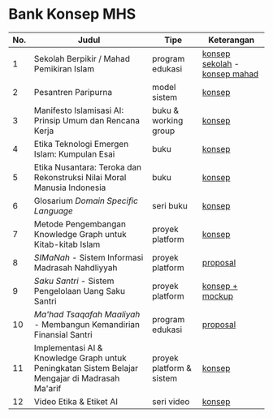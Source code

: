 # Bank Konsep MHS

| No. | Judul | Tipe | Keterangan |
| --- | ----- | ---- | ---------- |
| 1 | Sekolah Berpikir / Mahad Pemikiran Islam | program edukasi | [konsep sekolah]([01-sekolah-berpikir/konsep-sekolah-berpikir.md](https://gist.github.com/ekajogja/e4c9c26098340f41a398d77c508354a6)) - [konsep mahad](https://gist.github.com/ekajogja/4bf170fe3485ca43ca51223ed9962edb) |
| 2 | Pesantren Paripurna | model sistem | [konsep](https://gist.github.com/ekajogja/cc63f9d99746eaa8f09bb9b5b1ef0185) |
| 3 | Manifesto Islamisasi AI: Prinsip Umum dan Rencana Kerja | buku & working group | [konsep](https://gist.github.com/ekajogja/714403137852ef4bf7c815fb9edfd95d) |
| 4 | Etika Teknologi Emergen Islam: Kumpulan Esai | buku| [konsep](04-etika-teknologi-emergen-islam/konsep-buku-etika-teknologi-emergen-islam.md) |
| 5 | Etika Nusantara: Teroka dan Rekonstruksi Nilai Moral Manusia Indonesia | buku | [konsep](05-etika-nusantara/konsep-buku-etika-nusantara.md) |
| 6 | Glosarium *Domain Specific Language* | seri buku | [konsep](https://gist.github.com/ekajogja/d8d268870d6cc345a740aa0709880bc1) |
| 7 | Metode Pengembangan Knowledge Graph untuk Kitab-kitab Islam | proyek platform | [konsep](https://gist.github.com/ekajogja/ed66e8af963fd639e7c1dce572521ff9) |
| 8 | *SIMaNah* - Sistem Informasi Madrasah Nahdliyyah | proyek platform | [proposal](08-sistem-informasi-madrasah-nahdliyah/simanah.md) |
| 9 | *Saku Santri* - Sistem Pengelolaan Uang Saku Santri | proyek platform | [konsep + mockup](https://jarinabi.github.io/) |
| 10 | *Ma'had Tsaqafah Maaliyah* - Membangun Kemandirian Finansial Santri | program edukasi | [proposal](10-workshop-literasi-finansial-santri/program-literasi-finansial-santri.md) |
| 11 | Implementasi AI & Knowledge Graph untuk Peningkatan Sistem Belajar Mengajar di Madrasah Ma'arif | proyek platform & sistem | [konsep](11-ai-knowledge-graph-maarif/konsep-ai-kg-untuk-madrasah-maarif.md) |
| 12 | Video Etika & Etiket AI | seri video | [konsep](https://gist.github.com/ekajogja/94fbbc311e7506bde0c0d43873d44b29) |
